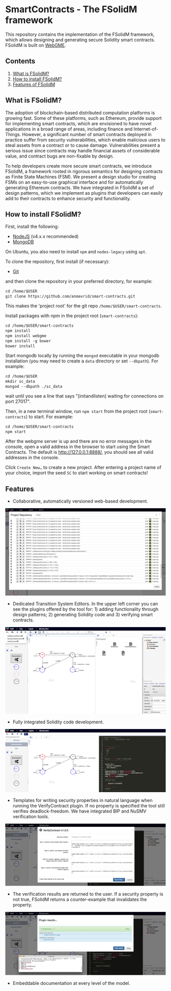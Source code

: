 # SmartContracts - The FSolidM framework

This repository contains the implementation of the FSolidM framework, which allows designing and generating secure Solidity smart contracts. FSolidM is built on [WebGME](http://github.com/webgme/webgme). 

## Contents
1. [What is FSolidM?](#what-is-fsolidm)
2. [How to install FSolidM?](#how-to-install-fsolidm)
3. [Features of FSolidM](#features)

## What is FSolidM?
The adoption of blockchain-based distributed computation platforms is growing fast. Some of these platforms, such as Ethereum, provide support for implementing smart contracts, which are envisioned to have novel applications in a broad range of areas, including finance and Internet-of-Things. However, a significant number of smart contracts deployed in practice suffer from security vulnerabilities, which enable malicious users to steal assets from a contract or to cause damage. Vulnerabilities present a serious issue since contracts may handle financial assets of considerable value, and contract bugs are non-fixable by design.

To help developers create more secure smart contracts, we introduce FSolidM, a framework rooted in rigorous semantics for designing contracts as Finite State Machines (FSM). We present a design studio for creating FSMs on an easy-to-use graphical interface and for automatically generating Ethereum contracts. We have integrated in FSolidM a set of design patterns, which we implement as plugins that developers can easily add to their contracts to enhance security and functionality.

## How to install FSolidM?
First, install the following:
- [NodeJS](https://nodejs.org/en/download/) (v4.x.x recommended)
- [MongoDB](https://www.mongodb.com/download-center#production)

On Ubuntu, you also need to install `npm` and `nodes-legacy` using `apt`.

To clone the repository, first install (if necessary):
- [Git](https://git-scm.com/downloads)

and then clone the repository in your preferred directory, for example:
```
cd /home/$USER
git clone https://github.com/anmavrid/smart-contracts.git
```
This makes the 'project root' for the git repo `/home/$USER/smart-contracts`.

Install packages with npm in the project root (`smart-contracts`):
```
cd /home/$USER/smart-contracts
npm install
npm install webgme
npm install -g bower
bower install
```
Start mongodb locally by running the `mongod` executable in your mongodb installation (you may need to create a `data` directory or set `--dbpath`). For example:
```
cd /home/$USER
mkdir sc_data
mongod --dbpath ./sc_data
```
wait until you see a line that says "[initandlisten] waiting for connections on port 27017".

Then, in a new terminal window, run `npm start` from the project root (`smart-contracts`) to start. For example:
```
cd /home/$USER/smart-contracts
npm start
```

After the webgme server is up and there are no error messages in the console, open a valid address in the browser to start using the Smart Contracts. The default is http://127.0.0.1:8888/, you should see all valid addresses in the console.

Click `Create New…` to create a new project.
After entering a project name of your choice, import the seed `SC` to start working on smart contracts!

## Features

* Collaborative, automatically versioned web-based development.

![Project history view with branching and tagging](./img/S1.png)

* Dedicated Transition System Editors. In the upper left corner you can see the plugins offered by the tool for: 1) adding functionality through design patterns; 2) generating Solidity code and 3) verifying smart contracts.

![TS model editors](./img/S2.png)

* Fully integrated Solidity code development.

![Solidity development](./img/S3.png)

* Templates for writing security properties in natural language when running the VerifyContract plugin. If no property is specified the tool still verifies deadlock-freedom. We have integrated BIP and NuSMV verification tools.

![Safety properties](./img/S4.png)

* The verification results are returned to the user. If a security property is not true, FSolidM returns a counter-example that invalidates the property.

![Verification](./img/S5.png)

* Embeddable documentation at every level of the model.

